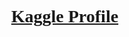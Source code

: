 <html><style>
@import 'https://fonts.googleapis.com/css?family=Akronim|Ewert|Roboto|';
h1 {color:slategray; font-family:Akronim}
</style></html>

# &#x1F4D1; &nbsp; [Kaggle Profile](https://www.kaggle.com/olgabelitskaya)
